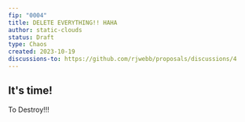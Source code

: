 ```yaml
---
fip: "0004"
title: DELETE EVERYTHING!! HAHA
author: static-clouds
status: Draft
type: Chaos
created: 2023-10-19
discussions-to: https://github.com/rjwebb/proposals/discussions/4
---
```


## It's time!

To Destroy!!!
